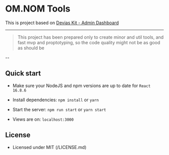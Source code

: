 # OM.NOM Tools

This is project based on [Devias Kit - Admin Dashboard](https://react-material-dashboard.devias.io/dashboard)

---

> This project has been prepared only to create minor and util tools, and fast mvp and proptotyping, so the code quality might not be as good as should be

--

## Quick start

- Make sure your NodeJS and npm versions are up to date for `React 16.8.6`

- Install dependencies: `npm install` or `yarn`

- Start the server: `npm run start` or `yarn start`

- Views are on: `localhost:3000`


## License

- Licensed under MIT (/LICENSE.md)

